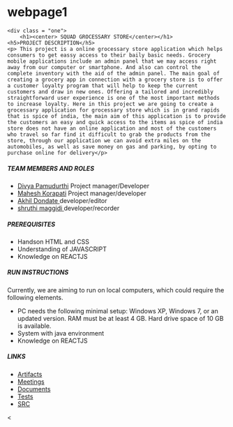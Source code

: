 # webpage1

</head>
<body>
	
	
<Section class="squad">

	<div class = "one">
		<h1><center> SQUAD GROCESSARY STORE</center></h1>
	<h5>PROJECT DESCRIPTION</h5>
	<p> This project is a online grocessary store application which helps consumers to get eassy access to their baily basic needs. Grocery mobile applications include an admin panel that we may access right away from our computer or smartphone. And also can control the complete inventory with the aid of the admin panel. The main goal of creating a grocery app in connection with a grocery store is to offer a customer loyalty program that will help to keep the current customers and draw in new ones. Offering a tailored and incredibly straightforward user experience is one of the most important methods to increase loyalty. Here in this project we are going to create a grocessary application for grocessary store which is in grand rapids that is spice of india, the main aim of this application is to provide the customers an easy and quick access to the items as spice of india store does not have an online application and most of the customers who travel so far find it difficult to grab the products from the store, through our application we can avoid extra miles on the automobiles, as well as save money on gas and parking, by opting to purchase online for delivery</p>
<h5>TEAM MEMBERS AND ROLES</h5>
<ul>
  <li><a href="https://github.com/divya8317/CIS641-HW2--Pamudurthi-">Divya Pamudurthi</a> Project manager/Developer</li>
  <li><a href="https://github.com/Mahesh-19082000/CIS641-HW2-Korrapati"> Mahesh Korapati</a> Project manager/developer</li>
  <li><a href="https://github.com/Akhilsunny25/CIS-HW2-Dondate">Akhil Dondate </a> developer/editor</li>
  <li><a href="https://github.com/shruthimaggidi/CIS-641-MAGGIDI"> shruthi maggidi </a> developer/recorder</li>
</ul>  

<h5>PREREQUISITES</h5>
<ul>
<li>Handson HTML and CSS</li>
<li>Understanding of JAVASCRIPT</li>
 <li>Knowledge on REACTJS</P></li>
</ul>
 <h5>RUN INSTRUCTIONS</h5>
 <p>Currently, we are aiming to run on local computers, which could require the following elements.
<ul>
	<li>PC needs the following minimal setup: Windows XP, Windows 7, or an updated version. RAM must be at least 4 GB. Hard drive space of 10 GB is available.</li>
<li>System with java environment</li>
<li>Knowledge on REACTJS</p></li></ul>

<h5>LINKS</h5>
<ul>
	<li><a href="https://github.com/divya8317/base/tree/master/artifacts">Artifacts</a></li>
	<li><a href="https://github.com/divya8317/base/tree/master/meetings">Meetings</a></li>
	<li><a href="https://github.com/divya8317/base/tree/master/docs">Documents</a></li>
	<li><a href="https://github.com/divya8317/base/tree/master/tests">Tests</a></li>
	<li><a href="https://github.com/divya8317/base/tree/master/src">SRC</a></li>
	
</ul>
</div>
<
</body>

</html>

	
